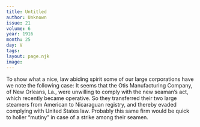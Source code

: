 ```yaml
---
title: Untitled
author: Unknown
issue: 21
volume: 6
year: 1916
month: 25
day: V
tags:
layout: page.njk
image:
---
```

To show what a nice, law abiding spirit some of our large corporations have we note the following case: It seems that the Otis Manufacturing Company, of New Orleans, La., were unwilling to comply with the new seaman’s act, which recently became operative. So they transferred their two large steamers from American to Nicaraguan registry, and thereby evaded complying with United States law. Probably this same firm would be quick to holler “mutiny” in case of a strike among their seamen.                




